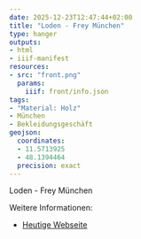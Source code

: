 ```yaml
---
date: 2025-12-23T12:47:44+02:00
title: "Loden - Frey München"
type: hanger
outputs:
- html
- iiif-manifest
resources:
- src: "front.png"
  params:
    iiif: front/info.json
tags:
- "Material: Holz"
- München
- Bekleidungsgeschäft
geojson:
  coordinates:
  - 11.5713925
  - 48.1394464
  precision: exact
---
```

Loden - Frey München

<div class="notes">
Weitere Informationen:
<ul>
<li><a href="https://www.lodenfrey.com/">Heutige Webseite</a></li>
</ul>
</div>
